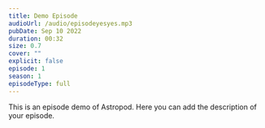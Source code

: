 ```yaml
---
title: Demo Episode
audioUrl: /audio/episodeyesyes.mp3
pubDate: Sep 10 2022
duration: 00:32
size: 0.7
cover: ""
explicit: false
episode: 1
season: 1
episodeType: full
---
```

This is an episode demo of Astropod. Here you can add the description of your episode.